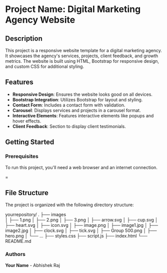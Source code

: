 # Project Name: Digital Marketing Agency Website

## Description

This project is a responsive website template for a digital marketing agency. It showcases the agency's services, projects, client feedback, and growth metrics. The website is built using HTML, Bootstrap for responsive design, and custom CSS for additional styling.

## Features

- **Responsive Design**: Ensures the website looks good on all devices.
- **Bootstrap Integration**: Utilizes Bootstrap for layout and styling.
- **Contact Form**: Includes a contact form with validation.
- **Carousel**: Displays services and projects in a carousel format.
- **Interactive Elements**: Features interactive elements like popups and hover effects.
- **Client Feedback**: Section to display client testimonials.

## Getting Started

### Prerequisites

To run this project, you'll need a web browser and an internet connection.

=
## File Structure

The project is organized with the following directory structure:


yourrepository/
.
├──  images       
│   ├── 1.png
│   ├── 2.png
│   ├── 3.png
│   ├── arrow.svg
│   ├── cup.svg
│   ├── heart.svg
│   ├── icon.svg
│   ├── image.png
│   ├── image1.jpg
│   ├── image2.jpg
│   ├── clock.svg
│   ├── tick.svg
│   ├── Group 500.png
│   ├── hero.png
│   └── ...
├── styles.css
├── script.js
├── index.html
└── README.md
 
### Authors
**Your Name** - Abhishek Raj
